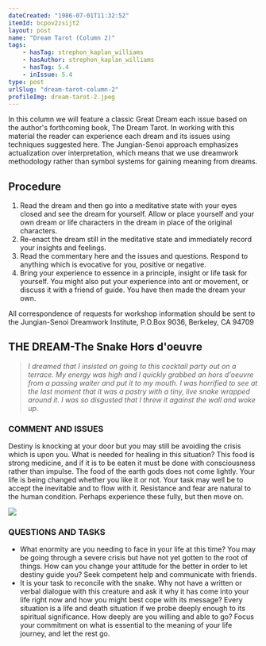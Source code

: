 ```yaml
---
dateCreated: "1986-07-01T11:32:52"
itemId: bcpov2zsijt2
layout: post
name: "Dream Tarot (Column 2)"
tags:
    - hasTag: strephon_kaplan_williams
    - hasAuthor: strephon_kaplan_williams
    - hasTag: 5.4
    - inIssue: 5.4
type: post
urlSlug: "dream-tarot-column-2"
profileImg: dream-tarot-2.jpeg
---
```


In this column we will feature a classic Great Dream each issue based on the author's forthcoming book, The Dream Tarot. In working with this material the reader can experience each dream and its issues using techniques suggested here. The Jungian-Senoi approach emphasizes actualization over interpretation, which means that we use dreamwork methodology rather than symbol systems for gaining meaning from dreams.

## Procedure

1. Read the dream and then go into a meditative state with your eyes closed and see the dream for yourself. Allow or place yourself and your own dream or life characters in the dream in place of the original characters.
2. Re-enact the dream still in the meditative state and immediately record your insights and feelings.
3. Read the commentary here and the issues and questions. Respond to anything which is evocative for you, positive or negative.
4. Bring your experience to essence in a principle, insight or life task for yourself. You might also put your experience into ant or movement, or discuss it with a friend of guide. You have then made the dream your own.

All correspondence of requests for workshop information should be sent to the Jungian-Senoi Dreamwork Institute, P.O.Box 9036, Berkeley, CA 94709

## THE DREAM-The Snake Hors d'oeuvre

> _I dreamed that I insisted on going to this cocktail party out on a terrace. My energy was high and I quickly grabbed an hors d'oeuvre from a passing waiter and put it to my mouth. I was horrified to see at the last moment that it was a pastry with a tiny, live snake wrapped around it. I was so disgusted that I threw it against the wall and woke up._

### COMMENT AND ISSUES

Destiny is knocking at your door but you may still be avoiding the crisis which is upon you. What is needed for healing in this situation? This food is strong medicine, and if it is to be eaten it must be done with consciousness rather than impulse. The food of the earth gods does not come lightly. Your life is being changed whether you like it or not. Your task may well be to accept the inevitable and to flow with it. Resistance and fear are natural to the human condition. Perhaps experience these fully, but then move on.

![](../images/dream-tarot-2.jpeg)

### QUESTIONS AND TASKS

-   What enormity are you needing to face in your life at this time? You may be going through a severe crisis but have not yet gotten to the root of things. How can you change your attitude for the better in order to let destiny guide you? Seek competent help and communicate with friends.
-   It is your task to reconcile with the snake. Why not have a written or verbal dialogue with this creature and ask it why it has come into your life right now and how you might best cope with its message? Every situation is a life and death situation if we probe deeply enough to its spiritual significance. How deeply are you willing and able to go? Focus your commitment on what is essential to the meaning of your life journey, and let the rest go.
